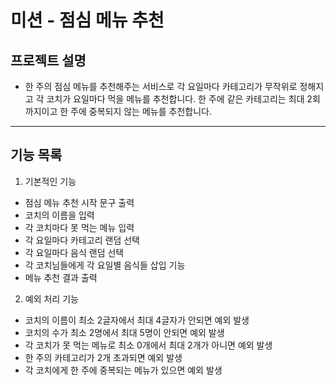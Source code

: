 # 미션 - 점심 메뉴 추천
## 프로젝트 설명
- 한 주의 점심 메뉴를 추천해주는 서비스로 각 요일마다 카테고리가 무작위로 정해지고 각 코치가 요일마다 먹을 메뉴를 추천합니다. 한 주에 같은 카테고리는 최대 2회까지이고 한 주에 중복되지 않는 메뉴를 추천합니다.

---

## 기능 목록

1) 기본적인 기능
- 점심 메뉴 추천 시작 문구 출력
- 코치의 이름을 입력
- 각 코치마다 못 먹는 메뉴 입력
- 각 요일마다 카테고리 랜덤 선택
- 각 요일마다 음식 랜덤 선택
- 각 코치님들에게 각 요일별 음식들 삽입 기능
- 메뉴 추천 결과 출력

2) 예외 처리 기능
- 코치의 이름이 최소 2글자에서 최대 4글자가 안되면 예외 발생
- 코치의 수가 최소 2명에서 최대 5명이 안되면 예외 발생
- 각 코치가 못 먹는 메뉴로 최소 0개에서 최대 2개가 아니면 예외 발생
- 한 주의 카테고리가 2개 초과되면 예외 발생
- 각 코치에게 한 주에 중복되는 메뉴가 있으면 예외 발생

